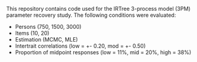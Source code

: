 This repository contains code used for the IRTree 3-process model (3PM) parameter recovery study. The following conditions were evaluated:
  - Persons (750, 1500, 3000)
  - Items (10, 20)
  - Estimation (MCMC, MLE)
  - Intertrait correlations (low = +- 0.20, mod = +- 0.50)
  - Proportion of midpoint responses (low = 11%, mid = 20%, high = 38%)
